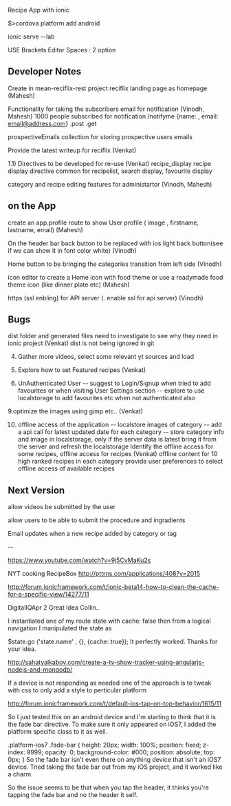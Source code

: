 Recipe App with ionic

$>cordova platform add android

ionic serve --lab

USE Brackets Editor Spaces : 2 option

Developer Notes
-------------------------------

Create in mean-reciflix-rest project reciflix landing page as homepage  (Mahesh)

Functionality for taking the subscribers email for notification  (Vinodh, Mahesh)
1000 people subscribed for notification
/notifyme {name: , email: email@address.com}
.post
.get

prospectiveEmails  collection  for storing prospective users emails

Provide the latest writeup for reciflix  (Venkat)

1.1) Directives to be developed for re-use (Venkat)
recipe_display
recipe display directive common for recipelist, search display, favourite display  

category and recipe editing features for administartor  (Vinodh, Mahesh)


on the App
--------------

create an app.profile route to show User profile ( image , firstname, lastname, email)  (Mahesh)

On the header bar back button to be replaced with ios light back button(see if we can show it in font color white)  (Vinodh)

Home button to be bringing the categories transition from left side (Vinodh)

icon editor to create a Home icon with food theme or use a readymade food theme icon (like dinner plate etc) (Mahesh)

https (ssl enbling) for API server (. enable ssl for api server)  (Vinodh)

Bugs
----------

dist folder and generated files need to investigate to see why they need in ionic project  (Venkat)
dist is not being ignored in git


4. Gather more videos, select some relevant yt sources and load


6. Explore how to set Featured recipes (Venkat)



6. UnAuthenticated User 
-- suggest to Login/Signup when tried to add favourites or when visiting User Settings section
-- explore to use localstorage to add favourites etc when not authenticated also


9.optimize the images using gimp etc.. (Venkat)


10. offline access of the application
-- localstore images of category
-- add a api call for latest updated date for each category
-- store category info and image in localstorage, only if the server data is latest bring it from the server and refresh the localstorage
Identify the offline access for some recipes,
offline access for recipes  (Venkat)
offline content for 10 high ranked recipes in each category
provide user preferences to select offline access of available recipes

Next Version
-------------
allow videos be submitted by the user

allow users to be able to submit the procedure and ingradients

Email updates when a new recipe added by category or tag


--

https://www.youtube.com/watch?v=9j5CvMaKu2s

NYT cooking RecipeBox
http://pttrns.com/applications/408?y=2015


http://forum.ionicframework.com/t/ionic-beta14-how-to-clean-the-cache-for-a-specific-view/14277/11


DigitalIQApr 2
Great Idea Collin..

I instantiated one of my route state with cache: false then from a logical navigation I manipulated the state as

$state.go ('state.name' , {}, {cache: true});
It perfectly worked. 
Thanks for your idea.


http://sahatyalkabov.com/create-a-tv-show-tracker-using-angularjs-nodejs-and-mongodb/




If a device is not responding as needed one of the approach is to tweak with css to only add a style to perticular platform

http://forum.ionicframework.com/t/default-ios-tap-on-top-behavior/1615/11

So I just tested this on an android device and I'm starting to think that it is the fade bar directive. To make sure it only appeared on iOS7, I added the platform specific class to it as well.

.platform-ios7 .fade-bar {
	height: 20px;
	width: 100%;
	position: fixed;
	z-index: 9999;
	opacity: 0;
	background-color: #000;
	position: absolute;
	top: 0px;
}
So the fade bar isn't even there on anything device that isn't an iOS7 device. Tried taking the fade bar out from my iOS project, and it worked like a charm.

So the issue seems to be that when you tap the header, it thinks you're tapping the fade bar and no the header it self.


